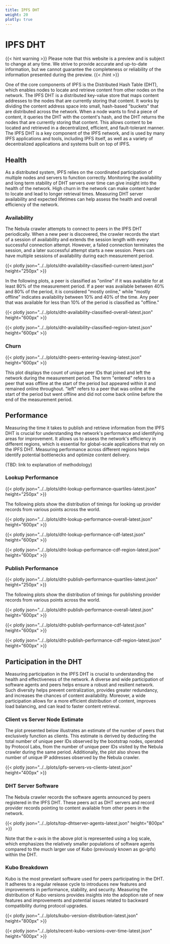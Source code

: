 ```yaml
---
title: IPFS DHT
weight: 20
plotly: true
---
```


# IPFS DHT

{{< hint warning >}}
Please note that this website is a preview and is subject to change at any time. 
We strive to provide accurate and up-to-date information, but we cannot guarantee 
the completeness or reliability of the information presented during the preview. 
{{< /hint >}}

One of the core components of IPFS is the Distributed Hash Table (DHT), which enables nodes to locate and retrieve content from other nodes on the network. The IPFS DHT is a distributed key-value store that maps content addresses to the nodes that are currently storing that content. It works by dividing the content address space into small, hash-based "buckets" that are distributed across the network. When a node wants to find a piece of content, it queries the DHT with the content's hash, and the DHT returns the nodes that are currently storing that content. This allows content to be located and retrieved in a decentralized, efficient, and fault-tolerant manner. The IPFS DHT is a key component of the IPFS network, and is used by many IPFS applications and tools, including IPFS itself, as well as a variety of decentralized applications and systems built on top of IPFS.

## Health

As a distributed system, IPFS relies on the coordinated participation of multiple nodes and servers to function correctly. Monitoring the
availability and long term stability of DHT servers over time can give insight into the health of the network. High churn in the network
can make content harder to locate and lead to longer retrieval times. Measuring DHT server availability and expected lifetimes can help 
assess the health and overall efficiency of the network.

### Availability

The Nebula crawler attempts to connect to peers in the IPFS DHT periodically. When a new peer is discovered, the crawler records the start of a session of availability and extends the session length with every successful connection attempt. However, a failed connection terminates the session, and a later successful attempt starts a new session. Peers can have multiple sessions of availability during each measurement period. 

{{< plotly json="../../plots/dht-availability-classified-current-latest.json" height="250px" >}}


In the following plots, a peer is classified as "online" if it was available for at least 80% of the measurement period. If a peer was available between 40% and 80% of the period, it is considered "mostly online," while "mostly offline" indicates availability between 10% and 40% of the time. Any peer that was available for less than 10% of the period is classified as "offline."

{{< plotly json="../../plots/dht-availability-classified-overall-latest.json" height="600px" >}}

{{< plotly json="../../plots/dht-availability-classified-region-latest.json" height="600px" >}}

### Churn

{{< plotly json="../../plots/dht-peers-entering-leaving-latest.json" height="600px" >}}

This plot displays the count of unique peer IDs that joined and left the network during the measurement period. The term "entered" refers to a peer that was offline at the start of the period but appeared within it and remained online throughout. "left" refers to a peer that was online at the start of the period but went offline and did not come back online before the end of the measurement period.

## Performance

Measuring the time it takes to publish and retrieve information from the IPFS DHT is crucial for understanding the network's performance and identifying areas for improvement. It allows us to assess the network's efficiency in different regions, which is essential for global-scale applications that rely on the IPFS DHT. Measuring performance across different regions helps identify potential bottlenecks and optimize content delivery. 

(TBD: link to explanation of methodology)


### Lookup Performance

{{< plotly json="../../plots/dht-lookup-performance-quartiles-latest.json" height="250px" >}}

The following plots show the distribution of timings for looking up provider records from various points across the world. 

{{< plotly json="../../plots/dht-lookup-performance-overall-latest.json" height="600px" >}}

{{< plotly json="../../plots/dht-lookup-performance-cdf-latest.json" height="600px" >}}

{{< plotly json="../../plots/dht-lookup-performance-cdf-region-latest.json" height="600px" >}}

### Publish Performance

{{< plotly json="../../plots/dht-publish-performance-quartiles-latest.json" height="250px" >}}

The following plots show the distribution of timings for publishing provider records from various points across the world.

{{< plotly json="../../plots/dht-publish-performance-overall-latest.json" height="600px" >}}

{{< plotly json="../../plots/dht-publish-performance-cdf-latest.json" height="600px" >}}

{{< plotly json="../../plots/dht-publish-performance-cdf-region-latest.json" height="600px" >}}

## Participation in the DHT

Measuring participation in the IPFS DHT is crucial to understanding the health and effectiveness of the network. A diverse and wide participation of software agents and peers helps ensure a robust and resilient network. Such diversity helps prevent centralization, provides greater redundancy, and increases the chances of content availability. Moreover, a wide participation allows for a more efficient distribution of content, improves load balancing, and can lead to faster content retrieval. 

### Client vs Server Node Estimate

The plot presented below illustrates an estimate of the number of peers that exclusively function as clients. This estimate is derived by deducting the total number of unique peer IDs observed by the bootstrap nodes, operated by Protocol Labs, from the number of unique peer IDs visited by the Nebula crawler during the same period. Additionally, the plot also shows the number of unique IP addresses observed by the Nebula crawler.

{{< plotly json="../../plots/ipfs-servers-vs-clients-latest.json" height="400px" >}}

### DHT Server Software

The Nebula crawler records the software agents announced by peers registered in the IPFS DHT. 
These peers act as DHT servers and record provider records pointing to content available from other peers in the network.

{{< plotly json="../../plots/top-dhtserver-agents-latest.json" height="800px" >}}

Note that the x-axis in the above plot is represented using a log scale, which emphasizes the relatively smaller  populations of software agents compared to the much larger use of Kubo (previously known as go-ipfs) within the DHT. 



### Kubo Breakdown

Kubo is the most prevelant software used for peers participating in the DHT. It adheres to a regular release cycle to introduces new features and improvements in performance, stability, and security. Measuring the distribution of Kubo versions provides insights into the adoption rate of new features and improvements and potential issues related to backward compatibility during protocol upgrades. 

{{< plotly json="../../plots/kubo-version-distribution-latest.json" height="800px" >}}

{{< plotly json="../../plots/recent-kubo-versions-over-time-latest.json" height="600px" >}}




